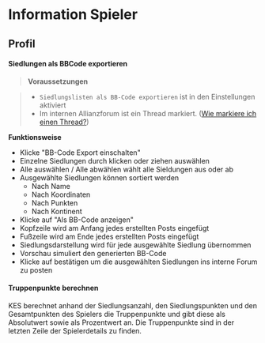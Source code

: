 # Information Spieler

## Profil

<a name="export-settlements-as-bb-code"></a>
#### Siedlungen als BBCode exportieren

> **Voraussetzungen**

> + `Siedlungslisten als BB-Code exportieren` ist in den Einstellungen aktiviert
> + Im internen Allianzforum ist ein Thread markiert. ([Wie markiere ich einen Thread?](/docs/forum))

**Funktionsweise**

+ Klicke "BB-Code Export einschalten"
+ Einzelne Siedlungen durch klicken oder ziehen auswählen
+ Alle auswählen / Alle abwählen wählt alle Sieldungen aus oder ab
+ Ausgewählte Siedlungen können sortiert werden
	+ Nach Name
	+ Nach Koordinaten
	+ Nach Punkten
	+ Nach Kontinent
+ Klicke auf "Als BB-Code anzeigen"
+ Kopfzeile wird am Anfang jedes erstellten Posts eingefügt
+ Fußzeile wird am Ende jedes erstellten Posts eingefügt
+ Siedlungsdarstellung wird für jede ausgewählte Siedlung übernommen
+ Vorschau simuliert den generierten BB-Code
+ Klicke auf bestätigen um die ausgewählten Siedlungen ins interne Forum zu posten

<a name="calculate-trooppoints"></a>
#### Truppenpunkte berechnen

KES berechnet anhand der Siedlungsanzahl, den Siedlungspunkten und den Gesamtpunkten des Spielers die Truppenpunkte und gibt diese als Absolutwert sowie als Prozentwert an.
Die Truppenpunkte sind in der letzten Zeile der Spielerdetails zu finden.
